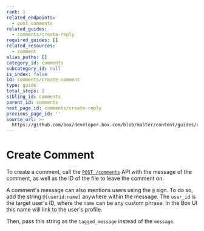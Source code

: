 ```yaml
---
rank: 1
related_endpoints:
  - post_comments
related_guides:
  - comments/create-reply
required_guides: []
related_resources:
  - comment
alias_paths: []
category_id: comments
subcategory_id: null
is_index: false
id: comments/create-comment
type: guide
total_steps: 2
sibling_id: comments
parent_id: comments
next_page_id: comments/create-reply
previous_page_id: ''
source_url: >-
  https://github.com/box/developer.box.com/blob/master/content/guides/comments/create-comment.md
---
```


# Create Comment

To create a comment, call the [`POST /comments`][post_comments] API with the
message of the comment, as well as the ID of the file to leave the comment on.

<Samples id='post_comments' >

</Samples>

A comment's message can also mentions users using the `@` sign. To do so, add
the string `@[userid:name]` anywhere within the message. The `user_id` is the
target user's ID, where the `name` can be any custom phrase. In the Box UI this
name will link to the user's profile.

Then, pass this string as the `tagged_message` instead of the `message`.

<Samples id='post_comments' variant='tag_user' >

</Samples>

[post_comments]: e://post_comments

